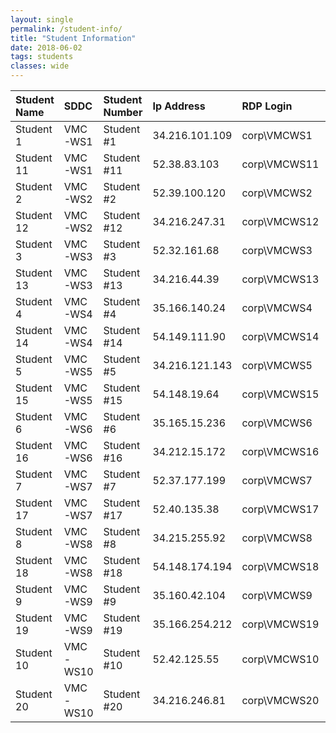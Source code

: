 ```yaml
---
layout: single
permalink: /student-info/
title: "Student Information"
date: 2018-06-02
tags: students
classes: wide
---
```


| Student Name | SDDC     | Student Number | Ip Address | RDP Login | Password |
|:-------------|:---------|:---------------|:-----------|:----------|:---------|
|Student 1|VMC-WS1|Student #1|34.216.101.109|corp\VMCWS1|VMware1!|
|Student 11|VMC-WS1|Student #11|52.38.83.103|corp\VMCWS11|VMware1!|
|Student 2|VMC-WS2|Student #2|52.39.100.120|corp\VMCWS2|VMware1!|
|Student 12|VMC-WS2|Student #12|34.216.247.31|corp\VMCWS12|VMware1!|
|Student 3|VMC-WS3|Student #3|52.32.161.68|corp\VMCWS3|VMware1!|
|Student 13|VMC-WS3|Student #13|34.216.44.39|corp\VMCWS13|VMware1!|
|Student 4|VMC-WS4|Student #4|35.166.140.24|corp\VMCWS4|VMware1!|
|Student 14|VMC-WS4|Student #14|54.149.111.90|corp\VMCWS14|VMware1!|
|Student 5|VMC-WS5|Student #5|34.216.121.143|corp\VMCWS5|VMware1!|
|Student 15|VMC-WS5|Student #15|54.148.19.64|corp\VMCWS15|VMware1!|
|Student 6|VMC-WS6|Student #6|35.165.15.236|corp\VMCWS6|VMware1!|
|Student 16|VMC-WS6|Student #16|34.212.15.172|corp\VMCWS16|VMware1!|
|Student 7|VMC-WS7|Student #7|52.37.177.199|corp\VMCWS7|VMware1!|
|Student 17|VMC-WS7|Student #17|52.40.135.38|corp\VMCWS17|VMware1!|
|Student 8|VMC-WS8|Student #8|34.215.255.92|corp\VMCWS8|VMware1!|
|Student 18|VMC-WS8|Student #18|54.148.174.194|corp\VMCWS18|VMware1!|
|Student 9|VMC-WS9|Student #9|35.160.42.104|corp\VMCWS9|VMware1!|
|Student 19|VMC-WS9|Student #19|35.166.254.212|corp\VMCWS19|VMware1!|
|Student 10|VMC-WS10|Student #10|52.42.125.55|corp\VMCWS10|VMware1!|
|Student 20|VMC-WS10|Student #20|34.216.246.81|corp\VMCWS20|VMware1!|